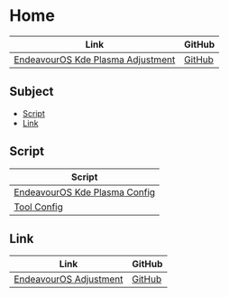 

# Home

| Link | GitHub |
| ---- | ------ |
| [EndeavourOS Kde Plasma Adjustment](https://samwhelp.github.io/endeavouros-kde-plasma-adjustment/) | [GitHub](https://github.com/samwhelp/endeavouros-kde-plasma-adjustment) |




## Subject

* [Script](#script)
* [Link](#link)




## Script

| Script |
| ------ |
| [EndeavourOS Kde Plasma Config](https://github.com/samwhelp/endeavouros-kde-plasma-adjustment/tree/main/prototype/main/kde-config) |
| [Tool Config](https://github.com/samwhelp/endeavouros-adjustment/tree/main/prototype/main/tool-config/part) |




## Link

| Link | GitHub |
| ---- | ------ |
| [EndeavourOS Adjustment](https://samwhelp.github.io/endeavouros-adjustment/) | [GitHub](https://github.com/samwhelp/endeavouros-adjustment) |
